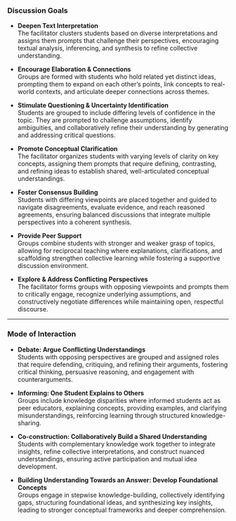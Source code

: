 ### **Discussion Goals**  

- **Deepen Text Interpretation**  
  The facilitator clusters students based on diverse interpretations and assigns them prompts that challenge their perspectives, encouraging textual analysis, inferencing, and synthesis to refine collective understanding.  

- **Encourage Elaboration & Connections**  
  Groups are formed with students who hold related yet distinct ideas, prompting them to expand on each other’s points, link concepts to real-world contexts, and articulate deeper connections across themes.  

- **Stimulate Questioning & Uncertainty Identification**  
  Students are grouped to include differing levels of confidence in the topic. They are prompted to challenge assumptions, identify ambiguities, and collaboratively refine their understanding by generating and addressing critical questions.  

- **Promote Conceptual Clarification**  
  The facilitator organizes students with varying levels of clarity on key concepts, assigning them prompts that require defining, contrasting, and refining ideas to establish shared, well-articulated conceptual understandings.  

- **Foster Consensus Building**  
  Students with differing viewpoints are placed together and guided to navigate disagreements, evaluate evidence, and reach reasoned agreements, ensuring balanced discussions that integrate multiple perspectives into a coherent synthesis.  

- **Provide Peer Support**  
  Groups combine students with stronger and weaker grasp of topics, allowing for reciprocal teaching where explanations, clarifications, and scaffolding strengthen collective learning while fostering a supportive discussion environment.  

- **Explore & Address Conflicting Perspectives**  
  The facilitator forms groups with opposing viewpoints and prompts them to critically engage, recognize underlying assumptions, and constructively negotiate differences while maintaining open, respectful discourse.  

---

### **Mode of Interaction**  

- **Debate: Argue Conflicting Understandings**  
  Students with opposing perspectives are grouped and assigned roles that require defending, critiquing, and refining their arguments, fostering critical thinking, persuasive reasoning, and engagement with counterarguments.  

- **Informing: One Student Explains to Others**  
  Groups include knowledge disparities where informed students act as peer educators, explaining concepts, providing examples, and clarifying misunderstandings, reinforcing learning through structured knowledge-sharing.  

- **Co-construction: Collaboratively Build a Shared Understanding**  
  Students with complementary knowledge work together to integrate insights, refine collective interpretations, and construct nuanced understandings, ensuring active participation and mutual idea development.  

- **Building Understanding Towards an Answer: Develop Foundational Concepts**  
  Groups engage in stepwise knowledge-building, collectively identifying gaps, structuring foundational ideas, and synthesizing key insights, leading to stronger conceptual frameworks and deeper comprehension.  
